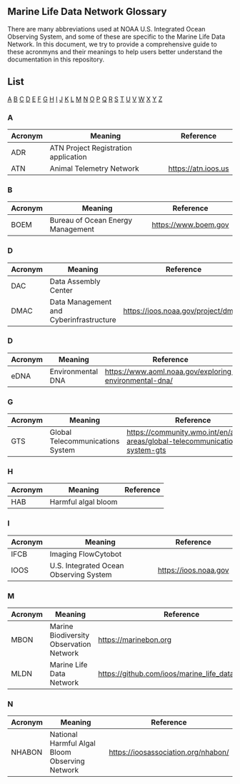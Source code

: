 ## Marine Life Data Network Glossary

There are many abbreviations used at NOAA U.S. Integrated Ocean Observing System, and some of these are specific to the Marine Life Data Network. In this document, we try to provide a comprehensive guide to these acronmyns and their meanings to help users better understand the documentation in this repository.

## List
[A](#A) [B](#B) [C](#C) [D](#D) [E](#E) [F](#F) [G](#G) [H](#H) [I](#I) [J](#J) [K](#K) [L](#L) [M](#M) [N](#N) [O](#O) [P](#P) [Q](#Q) [R](#R) [S](#S) [T](#T) [U](#U) [V](#V) [W](#W) [X](#X) [Y](#Y) [Z](#Z) 

### A
Acronym | Meaning | Reference
---|---|---
ADR | ATN Project Registration application
ATN | Animal Telemetry Network | https://atn.ioos.us

### B
Acronym | Meaning | Reference
---|---|---
BOEM | Bureau of Ocean Energy Management | https://www.boem.gov

### D
Acronym | Meaning | Reference
---|---|---
DAC | Data Assembly Center
DMAC | Data Management and Cyberinfrastructure | https://ioos.noaa.gov/project/dmac/

### D
Acronym | Meaning | Reference
---|---|---
eDNA | Environmental DNA | https://www.aoml.noaa.gov/exploring-environmental-dna/

### G
Acronym | Meaning | Reference
---|---|---
GTS | Global Telecommunications System | https://community.wmo.int/en/activity-areas/global-telecommunication-system-gts

### H
Acronym | Meaning | Reference
---|---|---
HAB | Harmful algal bloom

### I
Acronym | Meaning | Reference
---|---|---
IFCB | Imaging FlowCytobot
IOOS | U.S. Integrated Ocean Observing System | https://ioos.noaa.gov

### M
Acronym | Meaning | Reference
---|---|---
MBON | Marine Biodiversity Observation Network | https://marinebon.org
MLDN | Marine Life Data Network | https://github.com/ioos/marine_life_data_network

### N
Acronym | Meaning | Reference
---|---|---
NHABON | National Harmful Algal Bloom Observing Network | https://ioosassociation.org/nhabon/
